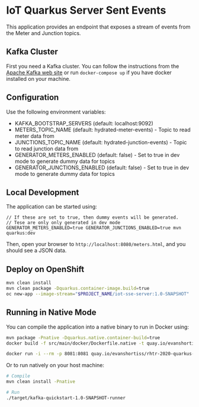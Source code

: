 # IoT Quarkus Server Sent Events

This application provides an endpoint that exposes a stream of events from the
Meter and Junction topics.

## Kafka Cluster

First you need a Kafka cluster. You can follow the instructions from the
[Apache Kafka web site](https://kafka.apache.org/quickstart) or run
`docker-compose up` if you have docker installed on your machine.

## Configuration

Use the following environment variables:

* KAFKA_BOOTSTRAP_SERVERS (default: localhost:9092)
* METERS_TOPIC_NAME (default: hydrated-meter-events) - Topic to read meter data from
* JUNCTIONS_TOPIC_NAME (default: hydrated-junction-events) - Topic to read junction data from
* GENERATOR_METERS_ENABLED (default: false) - Set to true in dev mode to generate dummy data for topics
* GENERATOR_JUNCTIONS_ENABLED (default: false) - Set to true in dev mode to generate dummy data for topics

## Local Development

The application can be started using:

```
// If these are set to true, then dummy events will be generated.
// Tese are only only generated in dev mode
GENERATOR_METERS_ENABLED=true GENERATOR_JUNCTIONS_ENABLED=true mvn quarkus:dev
```

Then, open your browser to `http://localhost:8080/meters.html`, and you should see a JSON data.

## Deploy on OpenShift

```bash
mvn clean install
mvn clean package -Dquarkus.container-image.build=true
oc new-app --image-stream="$PROJECT_NAME/iot-sse-server:1.0-SNAPSHOT"
```

## Running in Native Mode

You can compile the application into a native binary to run in Docker using:

```bash
mvn package -Pnative -Dquarkus.native.container-build=true
docker build -f src/main/docker/Dockerfile.native -t quay.io/evanshortiss/rhtr-2020-quarkus-sse .

docker run -i --rm -p 8081:8081 quay.io/evanshortiss/rhtr-2020-quarkus-sse
```

Or to run natively on your host machine:

```bash
# Compile
mvn clean install -Pnative

# Run
./target/kafka-quickstart-1.0-SNAPSHOT-runner
```
